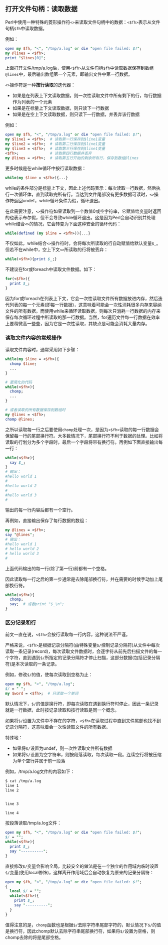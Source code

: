 ## 打开文件句柄：读取数据

Perl中使用一种特殊的菱形操作符`<>`来读取文件句柄中的数据：`<$fh>`表示从文件句柄`$fh`中读取数据。

例如：

```perl
open my $fh, "<", "/tmp/a.log" or die "open file failed: $!";
my @lines = <$fh>;
print "$lines[0]";
```

上面打开文件/tmp/a.log后，使用`<$fh>`从文件句柄`$fh`中读取数据保存到数组`@lines`中，最后输出数组第一个元素，即输出文件中第一行数据。

`<>`操作符是一种**按行读取**的迭代器：

- 如果是在列表上下文读取数据，则一次性读取文件中所有剩下的行，每行数据作为列表的一个元素  
- 如果是在标量上下文读取数据，则只读下一行数据  
- 如果是在空上下文读取数据，则只读下一行数据，并丢弃该行数据  

例如：

```perl
open my $fh, "<", "/tmp/a.log" or die "open file failed: $!";
my $line1 = <$fh>;  # 读取第一行保存到$line1变量
my $line2 = <$fh>;  # 读取第二行保存到$line1变量
my $line3 = <$fh>;  # 读取第三行保存到$line1变量
<$fh>;              # 读取第四行数据并丢弃
my @lines = <$fh>;  # 读取第五行开始的剩余所有行，保存到数组@lines
```

更多时候是在while循环中按行读取数据：

```perl
while(my $line = <$fh>){...}
```

while的条件部分是标量上下文，因此上述代码表示：每次读取一行数据，然后执行一次循环体，直到读取完所有行。当达到文件尾部没有更多数据可读时，`<>`操作符返回undef，while循环条件为假，循环退出。

在此需要注意，`<>`操作符如果读取到一个数值0或空字符串，它赋值给变量时返回的也表示布尔假，但不会导致while循环退出。这是因为Perl会自动识别并处理while结合`<>`的情况，它会转变为下面这种安全的循环代码：

```perl
while(defined (my $line = <$fh>)){...}
```

不仅如此，while结合`<>`操作符时，会将每次所读取的行自动赋值给默认变量`$_`。但若不在while中，空上下文`<>`所读取的行将被丢弃：

```perl
while(<$fh>){print $_;}
```

不建议在for或foreach中读取文件数据。如下：

```perl
for(<$fh>){
  print $_;
}
```

因为for或foreach在列表上下文，它会一次性读取文件所有数据放进内存，然后迭代列表的每一个元素(即每一行数据)，这意味着可能会一次性消耗很多内存来容纳文件的所有数据。而使用while来循环读取数据，则每次只消耗一行数据的内存来保存每次循环过程中所读取的那一行数据。当然，for遍历文件每一行数据在效率上要稍微高一些些，因为它是一次性读取，其缺点是可能会消耗大量内存。

### 读取文件内容的常规操作

读取文件内容时，通常采用如下步骤：

```perl
while(my $line = <$fh>){
  chomp $line;
  ...
}

# 更简化的代码
while(<$fh>){
  chomp;
  ...
}

# 或者读取的所有数据保存到数组时
my @lines = <$fh>;
chomp @lines;
```

之所以读取每一行之后要使用`chomp`处理一次，是因为`<$fh>`读取的每一行数据会保留每一行的尾部换行符。大多数情况下，尾部换行符不利于数据的处理。比如将读取的行划分为多个字段时，最后一个字段将带有换行符。再例如下面直接输出每一行：

```perl
while(<$fh>){
  say $_;
}
# 输出：
#hello world 1
#
#hello world 2
#
#hello world 3
#
```

输出的每一行内容后都有一个空行。

再例如，直接输出保存了每行数据的数组：

```perl
my @lines = <$fh>;
say "@lines";
# 输出：
#hello world 1
# hello world 2
# hello world 3
#
```

上面代码输出的每一行(除了第一行)前都有一个空格。

因此读取每一行之后的第一步通常是去除尾部换行符，并在需要的时候手动加上尾部换行符。

```perl
while(<$fh>){
  chomp;
  say;  # 或者print "$_\n";
}
```

### 区分记录和行

前文一直在说，`<$fh>`会按行读取每一行内容，这种说法不严谨。

严格来说，`<$fh>`是根据记录分隔符(由特殊变量`$/`控制记录分隔符)从文件中每次读取一条记录(record)，每次读取文件数据时，会逐字符从前先后扫描文件的每一个字符，直到遇到`$/`所指定的记录分隔符才停止扫描，这部分数据(包括记录分隔符)是本次读取的一条记录。

例如，修改`$/`的值，使每次读取到空格为止：

```perl
open my $fh, "<", "/tmp/a.log";
$/ = " ";
my $word = <$fh>;  # 只读取一个单词
```

默认情况下，`$/`的值是换行符，即每次读取在遇到换行符时停止，因此一条记录就是一行数据，此时按记录读取和按行读取是同一个概念。

如果将`$/`设置为文件中不存在的字符，`<$fh>`在读取过程中直到文件尾部也找不到记录分隔符，这意味着会一次性读取文件的所有数据。

特殊地：  

- 如果将`$/`设置为undef，则一次性读取文件所有数据  
- 如果将`$/`设置为空字符串，则按段落读取，每次读取一段。连续空行将被压缩为单个空行并属于前一段落  

例如，/tmp/a.log文件的内容如下：

```bash
$ cat /tmp/a.log
line 1
line 2


line 3

line 4
```

按段落读取/tmp/a.log文件：

```perl
open my $fh, "<", "/tmp/a.log" or die "open file failed: $!";
$/ = "";
while(<$fh>){
  print $_;
  say "----------";
}
```

直接修改`$/`变量会影响全局，比较安全的做法是在一个独立的作用域内临时设置`$/`变量(使用local修饰)，这样离开作用域后会自动恢复为原来的记录分隔符：

```perl
open my $fh, "<", "/tmp/a.log" or die "open file failed: $!";
{
  local $/ = "";
  while(<$fh>){
    print $_;
    say "----------";
  }
}
```

值得注意的是，`chomp`函数也是根据`$/`去除字符串尾部字符的，默认情况下`$/`的值是换行符，因此chomp默认去除字符串尾部换行符，如果将`$/`设置为空格，则chomp去除的将是尾部空格。
